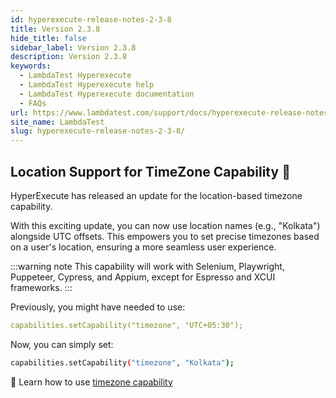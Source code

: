 ```yaml
---
id: hyperexecute-release-notes-2-3-8
title: Version 2.3.8
hide_title: false
sidebar_label: Version 2.3.8
description: Version 2.3.8
keywords:
  - LambdaTest Hyperexecute
  - LambdaTest Hyperexecute help
  - LambdaTest Hyperexecute documentation
  - FAQs
url: https://www.lambdatest.com/support/docs/hyperexecute-release-notes-2-3-8/
site_name: LambdaTest
slug: hyperexecute-release-notes-2-3-8/
---
```


<script type="application/ld+json"
      dangerouslySetInnerHTML={{ __html: JSON.stringify({
       "@context": "https://schema.org",
        "@type": "BreadcrumbList",
        "itemListElement": [{
          "@type": "ListItem",
          "position": 1,
          "name": "Home",
          "item": "https://www.lambdatest.com"
        },{
          "@type": "ListItem",
          "position": 2,
          "name": "Support",
          "item": "https://www.lambdatest.com/support/docs/"
        },{
          "@type": "ListItem",
          "position": 3,
          "name": "Version",
          "item": "https://www.lambdatest.com/support/docs/hyperexecute-release-notes-2-3-8/"
        }]
      })
    }}
></script>
## Location Support for TimeZone Capability 🚀

HyperExecute has released an update for the location-based timezone capability.

With this exciting update, you can now use location names (e.g., "Kolkata") alongside UTC offsets. This empowers you to set precise timezones based on a user's location, ensuring a more seamless user experience.

:::warning note
This capability will work with Selenium, Playwright, Puppeteer, Cypress, and Appium, except for Espresso and XCUI frameworks.
:::

Previously, you might have needed to use:
```yaml
capabilities.setCapability("timezone", "UTC+05:30");
```

Now, you can simply set:
```bash
capabilities.setCapability("timezone", "Kolkata");
```

📕 Learn how to use [timezone capability](https://www.lambdatest.com/support/docs/selenium-automation-capabilities/#lambdatest-advanced-selenium-capabilities:~:text=Name%20not%20exists-,timezone,-Example%3A%20UTC%2B07)

